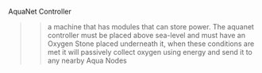 AquaNet Controller
>>a machine that has modules that can store power. The aquanet controller must  be placed above sea-level and must have an Oxygen Stone placed underneath it, when these conditions are met it will passively collect oxygen using energy and send it to any nearby Aqua Nodes
